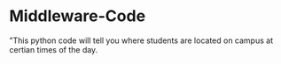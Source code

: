 # Middleware-Code
"This python code will tell you where students are located on campus at certian times of the day. 
